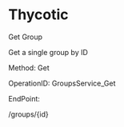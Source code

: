#     Thycotic


Get Group

Get a single group by ID

Method: Get

OperationID: GroupsService_Get

EndPoint:

/groups/{id}
